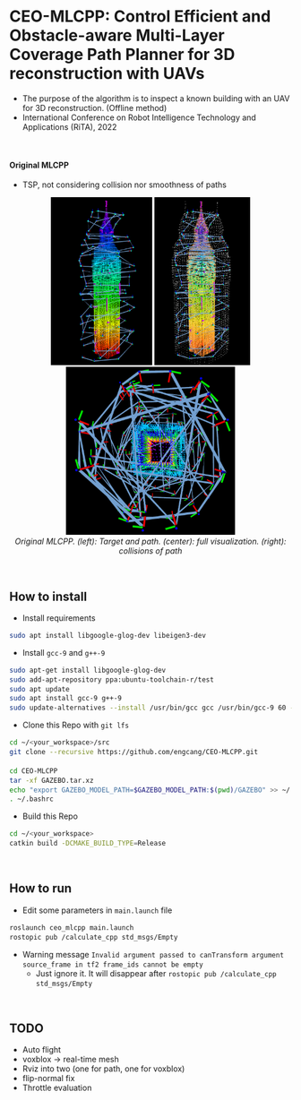 # CEO-MLCPP: Control Efficient and Obstacle-aware Multi-Layer Coverage Path Planner for 3D reconstruction with UAVs
+ The purpose of the algorithm is to inspect a known building with an UAV for 3D reconstruction. (Offline method)
+ International Conference on Robot Intelligence Technology and Applications (RiTA), 2022

<br>

#### Original MLCPP
+ TSP, not considering collision nor smoothness of paths
<p align="center">
  <img src="resource/fixed_mlcpp.png" height="300"/>
  <img src="resource/fixed_mlcpp2.png" height="300"/>
  <img src="resource/mlcpp_collision.png" height="300"/>
  <br>
  <em>Original MLCPP. (left): Target and path. (center): full visualization. (right): collisions of path</em>
</p>


<br>

## How to install
+ Install requirements
```bash
sudo apt install libgoogle-glog-dev libeigen3-dev
```
+ Install `gcc-9` and `g++-9`
```bash
sudo apt-get install libgoogle-glog-dev
sudo add-apt-repository ppa:ubuntu-toolchain-r/test
sudo apt update
sudo apt install gcc-9 g++-9
sudo update-alternatives --install /usr/bin/gcc gcc /usr/bin/gcc-9 60 --slave /usr/bin/g++ g++ /usr/bin/g++-9
```


+ Clone this Repo with `git lfs`
```bash
cd ~/<your_workspace>/src
git clone --recursive https://github.com/engcang/CEO-MLCPP.git

cd CEO-MLCPP
tar -xf GAZEBO.tar.xz
echo "export GAZEBO_MODEL_PATH=$GAZEBO_MODEL_PATH:$(pwd)/GAZEBO" >> ~/.bashrc
. ~/.bashrc
```

+ Build this Repo
```bash
cd ~/<your_workspace>
catkin build -DCMAKE_BUILD_TYPE=Release
```

<br>

## How to run
+ Edit some parameters in `main.launch` file
```bash
roslaunch ceo_mlcpp main.launch
rostopic pub /calculate_cpp std_msgs/Empty
```
+ Warning message `Invalid argument passed to canTransform argument source_frame in tf2 frame_ids cannot be empty`
  + Just ignore it. It will disappear after `rostopic pub /calculate_cpp std_msgs/Empty`

<br>

## TODO
+ Auto flight
+ voxblox -> real-time mesh
+ Rviz into two (one for path, one for voxblox)
+ flip-normal fix
+ Throttle evaluation